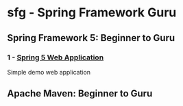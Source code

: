 sfg - Spring Framework Guru
===========================

Spring Framework 5: Beginner to Guru
------------------------------------

### 1 - [Spring 5 Web Application](../sfgspring5webapp)
Simple demo web application


Apache Maven: Beginner to Guru
------------------------------
